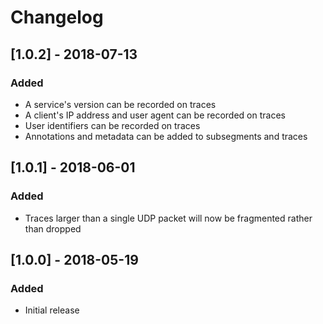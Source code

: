 # Changelog

## [1.0.2] - 2018-07-13
### Added
- A service's version can be recorded on traces
- A client's IP address and user agent can be recorded on traces
- User identifiers can be recorded on traces
- Annotations and metadata can be added to subsegments and traces

## [1.0.1] - 2018-06-01
### Added
- Traces larger than a single UDP packet will now be fragmented rather than dropped

## [1.0.0] - 2018-05-19
### Added
- Initial release
